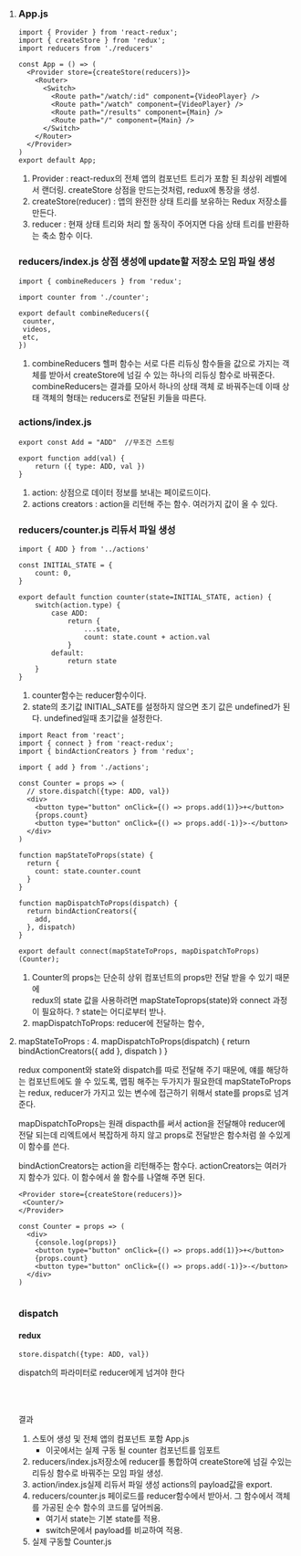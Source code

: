 1. ### App.js

   ```react
   import { Provider } from 'react-redux';
   import { createStore } from 'redux';
   import reducers from './reducers'
   
   const App = () => (
     <Provider store={createStore(reducers)}>
       <Router>
         <Switch>
           <Route path="/watch/:id" component={VideoPlayer} />
           <Route path="/watch" component={VideoPlayer} />
           <Route path="/results" component={Main} />
           <Route path="/" component={Main} />
         </Switch>
       </Router>
     </Provider>
   )
   export default App;
   ```

   1. Provider : react-redux의 전체 앱의 컴포넌트 트리가 포함 된 최상위 레벨에서 랜더링. createStore 상점을 만드는것처럼, redux에 통장을 생성.
   2. createStore(reducer) : 앱의 완전한 상태 트리를 보유하는 Redux 저장소를 만든다.
   3. reducer : 현재 상태 트리와 처리 할 동작이 주어지면 다음 상태 트리를 반환하는 축소 함수 이다.

   

   ### reducers/index.js 상점 생성에 update할 저장소 모임 파일 생성

   ```react
   import { combineReducers } from 'redux';
   
   import counter from './counter';
   
   export default combineReducers({
   	counter,
   	videos,
   	etc,
   })
   ```

   1. combineReducers 헬퍼 함수는 서로 다른 리듀싱 함수들을 값으로 가지는 객체를 받아서 createStore에 넘길 수 있는 하나의 리듀싱 함수로 바꿔준다. combineReducers는 결과를 모아서 하나의 상태 객체 로 바꿔주는데 이때 상태 객체의 형태는 reducers로 전달된 키들을 따른다.

   

   ### actions/index.js

   ```react
   export const Add = "ADD"  //무조건 스트링
   
   export function add(val) {
       return ({ type: ADD, val })
   }
   ```

   1. action: 상점으로 데이터 정보를 보내는 페이로드이다.
   2. actions creators : action을 리턴해 주는 함수. 여러가지 값이 올 수 있다. 

   

   ### reducers/counter.js 리듀서 파일 생성

   ``` react
   import { ADD } from '../actions'
   
   const INITIAL_STATE = {
       count: 0,
   }
   
   export default function counter(state=INITIAL_STATE, action) {
       switch(action.type) {
           case ADD: 
               return {
                   ...state,
                   count: state.count + action.val
               }
           default: 
               return state
       }
   }
   ```

   1. counter함수는 reducer함수이다. 
   2. state의 초기값 INITIAL_SATE를 설정하지 않으면 초기 값은 undefined가 된다. undefined일때 초기값을 설정한다.

   

   ~~~react
   import React from 'react';
   import { connect } from 'react-redux';
   import { bindActionCreators } from 'redux';
   
   import { add } from './actions';
   
   const Counter = props => (
     // store.dispatch({type: ADD, val})
     <div>
       <button type="button" onClick={() => props.add(1)}>+</button>
       {props.count}
       <button type="button" onClick={() => props.add(-1)}>-</button>
     </div>
   )
   
   function mapStateToProps(state) {
     return {
       count: state.counter.count
     }
   }
   
   function mapDispatchToProps(dispatch) {
     return bindActionCreators({
       add,
     }, dispatch)
   }
   
   export default connect(mapStateToProps, mapDispatchToProps)(Counter);
   ~~~

   

   1. Counter의 props는 단순히 상위 컴포넌트의 props만 전달 받을 수 있기 때문에   
   redux의 state 값을 사용하려면 mapStateToprops(state)와 connect 과정이 필요하다. ? state는 어디로부터 받나.
   2.   mapDispatchToProps: reducer에 전달하는 함수, 
3. mapStateToProps : 
   4. mapDispatchToProps(dispatch) { return bindActionCreators({  add }, dispatch )  } 

   redux component와 state와 dispatch를 따로 전달해 주기 때문에, 얘를 해당하는 컴포넌트에도 쓸 수 있도록, 맵핑 해주는 두가지가 필요한데 mapStateToProps는 redux, reducer가 가지고 있는 변수에 접근하기 위해서 state를 props로 넘겨준다. 
   
   mapDispatchToProps는  원래 dispacth를 써서 action을 전달해야 reducer에 전달 되는데 리엑트에서  복잡하게 하지 않고 props로 전달받은 함수처럼 쓸 수있게 이 함수를 쓴다. 

   bindActionCreators는 action을 리턴해주는 함수다. actionCreators는 여러가지 함수가 있다. 이 함수에서 쓸 함수를 나열해 주면 된다.

   

   
   
   ~~~
   <Provider store={createStore(reducers)}>
   	<Counter/>
   </Provider>
   
   const Counter = props => (
     <div>
       {console.log(props)}
       <button type="button" onClick={() => props.add(1)}>+</button>
       {props.count}
       <button type="button" onClick={() => props.add(-1)}>-</button>
     </div>
   )
   
   
   ~~~
   
   
   
   
   
   ### dispatch
   
   #### redux
   
   ~~~
   store.dispatch({type: ADD, val})  
   ~~~
   
   dispatch의 파라미터로 reducer에게 넘겨야 한다
   
   #### 
   
   ~~~
   
   
   
   ~~~
   
   
   
   
   
   
   
   
   
   결과 
   
   1. 스토어 생성 및 전체 앱의 컴포넌트 포함 App.js   
      - 이곳에서는 실제 구동 될 counter 컴포넌트를 임포트
   2. reducers/index.js저장소에 reducer를 통합하여 createStore에 넘길 수있는 리듀싱 함수로 바꿔주는 모임 파일 생성.
   3. action/index.js실제 리듀서 파일 생성 actions의 payload값을 export.
   4. reducers/counter.js 페이로드를 reducer함수에서 받아서. 그 함수에서 객체를 가공된 순수 함수의 코드를 덮어씌움.
      - 여기서 state는 기본 state를 적용.    
      - switch문에서 payload를 비교하여 적용.
   5. 실제 구동할 Counter.js